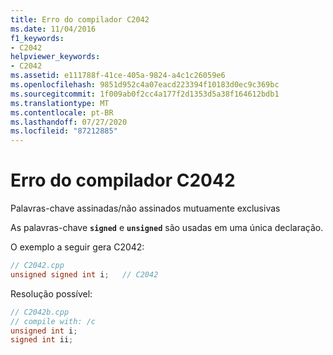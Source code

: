 ```yaml
---
title: Erro do compilador C2042
ms.date: 11/04/2016
f1_keywords:
- C2042
helpviewer_keywords:
- C2042
ms.assetid: e111788f-41ce-405a-9824-a4c1c26059e6
ms.openlocfilehash: 9851d952c4a07eacd223394f10183d0ec9c369bc
ms.sourcegitcommit: 1f009ab0f2cc4a177f2d1353d5a38f164612bdb1
ms.translationtype: MT
ms.contentlocale: pt-BR
ms.lasthandoff: 07/27/2020
ms.locfileid: "87212885"
---
```

# <a name="compiler-error-c2042"></a>Erro do compilador C2042

Palavras-chave assinadas/não assinados mutuamente exclusivas

As palavras-chave **`signed`** e **`unsigned`** são usadas em uma única declaração.

O exemplo a seguir gera C2042:

```cpp
// C2042.cpp
unsigned signed int i;   // C2042
```

Resolução possível:

```cpp
// C2042b.cpp
// compile with: /c
unsigned int i;
signed int ii;
```
